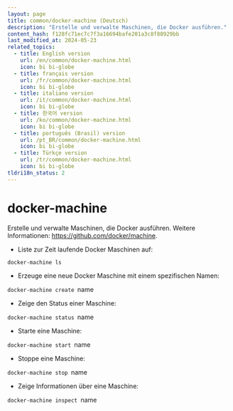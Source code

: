 ```yaml
---
layout: page
title: common/docker-machine (Deutsch)
description: "Erstelle und verwalte Maschinen, die Docker ausführen."
content_hash: f128fc71ec7c7f3a16694bafe201a3c8f88929bb
last_modified_at: 2024-05-23
related_topics:
  - title: English version
    url: /en/common/docker-machine.html
    icon: bi bi-globe
  - title: français version
    url: /fr/common/docker-machine.html
    icon: bi bi-globe
  - title: italiano version
    url: /it/common/docker-machine.html
    icon: bi bi-globe
  - title: 한국어 version
    url: /ko/common/docker-machine.html
    icon: bi bi-globe
  - title: português (Brasil) version
    url: /pt_BR/common/docker-machine.html
    icon: bi bi-globe
  - title: Türkçe version
    url: /tr/common/docker-machine.html
    icon: bi bi-globe
tldri18n_status: 2
---
```

# docker-machine

Erstelle und verwalte Maschinen, die Docker ausführen.
Weitere Informationen: <https://github.com/docker/machine>.

- Liste zur Zeit laufende Docker Maschinen auf:

`docker-machine ls`

- Erzeuge eine neue Docker Maschine mit einem spezifischen Namen:

`docker-machine create `<span class="tldr-var badge badge-pill bg-dark-lm bg-white-dm text-white-lm text-dark-dm font-weight-bold">name</span>

- Zeige den Status einer Maschine:

`docker-machine status `<span class="tldr-var badge badge-pill bg-dark-lm bg-white-dm text-white-lm text-dark-dm font-weight-bold">name</span>

- Starte eine Maschine:

`docker-machine start `<span class="tldr-var badge badge-pill bg-dark-lm bg-white-dm text-white-lm text-dark-dm font-weight-bold">name</span>

- Stoppe eine Maschine:

`docker-machine stop `<span class="tldr-var badge badge-pill bg-dark-lm bg-white-dm text-white-lm text-dark-dm font-weight-bold">name</span>

- Zeige Informationen über eine Maschine:

`docker-machine inspect `<span class="tldr-var badge badge-pill bg-dark-lm bg-white-dm text-white-lm text-dark-dm font-weight-bold">name</span>
